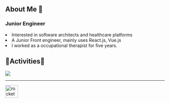 <h2> About Me 👋 </h3>

<h3> Junior Engineer</h4>
<li>Interested in software architects and healthcare platforms</li>
<li>A Junior Front engineer, mainly uses React.js, Vue.js</li>
<li>I worked as a occupational therapist for five years.</li>

<h2>🏇Activities🏇</h2>
<div><img src="https://github-readme-stats.vercel.app/api?username=Segyong56&theme=dracula&show_icons=true"></img></div>

---

<a href="https://www.rocketpunch.com/@segyong56/">
<img src="https://play-lh.googleusercontent.com/H_J5q3iYw6UVr-lnHIyhEphco8rcBMP6aKR9kstJpTz8Y2E_2VgFFiwLilcLrX2ArOB7" alt="rocket" width="40" />
</a>
